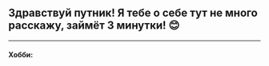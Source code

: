 ## Здравствуй путник! Я тебе о себе тут не много расскажу, займёт 3 минутки! 😊
* * *
#### Хобби:


 
